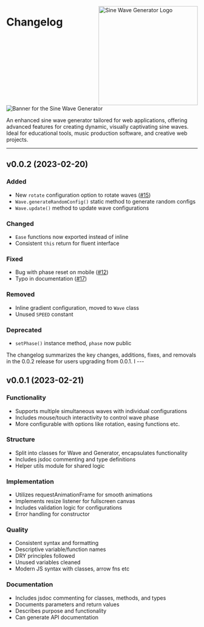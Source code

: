 <!-- markdownlint-disable MD033 MD041 -->

<img
src="https://kura.pro/sinewavegenerator/images/logos/sinewavegenerator.webp"
align="right"
alt="Sine Wave Generator Logo"
height="261"
width="261"
/>

<!-- markdownlint-enable MD033 MD041 -->

# Changelog

![Banner for the Sine Wave Generator][banner]

An enhanced sine wave generator tailored for web applications, offering advanced features for creating dynamic, visually captivating sine waves. Ideal for educational tools, music production software, and creative web projects.

---

## v0.0.2 (2023-02-20)

### Added

- New `rotate` configuration option to rotate waves ([#15](https://github.com/user/sine-wave-generator/pull/15))
- `Wave.generateRandomConfig()` static method to generate random configs
- `Wave.update()` method to update wave configurations

### Changed

- `Ease` functions now exported instead of inline
- Consistent `this` return for fluent interface

### Fixed

- Bug with phase reset on mobile ([#12](https://github.com/user/sine-wave-generator/issues/12))
- Typo in documentation ([#17](https://github.com/user/sine-wave-generator/pull/17))

### Removed

- Inline gradient configuration, moved to `Wave` class
- Unused `SPEED` constant

### Deprecated

- `setPhase()` instance method, `phase` now public

The changelog summarizes the key changes, additions, fixes, and removals in the 0.0.2 release for users upgrading from 0.0.1. I ---

## v0.0.1 (2023-02-21)

### Functionality

- Supports multiple simultaneous waves with individual configurations
- Includes mouse/touch interactivity to control wave phase
- More configurable with options like rotation, easing functions etc.

### Structure

- Split into classes for Wave and Generator, encapsulates functionality
- Includes jsdoc commenting and type definitions
- Helper utils module for shared logic

### Implementation

- Utilizes requestAnimationFrame for smooth animations
- Implements resize listener for fullscreen canvas
- Includes validation logic for configurations
- Error handling for constructor

### Quality

- Consistent syntax and formatting
- Descriptive variable/function names
- DRY principles followed
- Unused variables cleaned
- Modern JS syntax with classes, arrow fns etc

### Documentation

- Includes jsdoc commenting for classes, methods, and types
- Documents parameters and return values
- Describes purpose and functionality
- Can generate API documentation

[banner]: https://kura.pro/sinewavegenerator/images/titles/title-sinewavegenerator.webp "Title of Sine Wave Generator"

